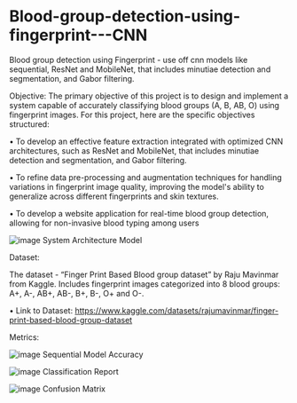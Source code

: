 # Blood-group-detection-using-fingerprint---CNN
Blood group detection using Fingerprint - use off cnn models like sequential, ResNet and MobileNet, that includes minutiae detection and segmentation, and Gabor filtering.

Objective: 
The primary objective of this project is to design and implement a system capable of accurately classifying blood groups (A, B, AB, O) using fingerprint images. For this project, here are the specific objectives structured:

• To develop an effective feature extraction integrated with optimized CNN architectures, such as ResNet and MobileNet, that includes minutiae detection and segmentation, and Gabor filtering.

• To refine data pre-processing and augmentation techniques for handling variations in fingerprint image quality, improving the model's ability to generalize across different fingerprints and skin textures.

• To develop a website application for real-time blood group detection, allowing for non-invasive blood typing among users




![image](https://github.com/user-attachments/assets/bb05516a-8f73-45af-a7d9-40e57bb3f802)
                                                    System Architecture Model


Dataset:

The dataset - “Finger Print Based Blood group dataset” by Raju Mavinmar from Kaggle. Includes fingerprint images categorized into 8 blood groups: A+, A-, AB+, AB-, B+, B-, O+ and O-.

• Link to Dataset: https://www.kaggle.com/datasets/rajumavinmar/finger-print-based-blood-group-dataset


Metrics:

![image](https://github.com/user-attachments/assets/95c9f3c5-474e-4e14-8386-efcc3515b771)
                                                    Sequential Model Accuracy
                                                    

![image](https://github.com/user-attachments/assets/031c5d7e-9336-4153-876c-2a4b6950ff95)
                                                    Classification Report
                                                    

![image](https://github.com/user-attachments/assets/45ea069f-2e9b-4f0a-9c5e-3c4da8682bac)
                                                    Confusion Matrix





